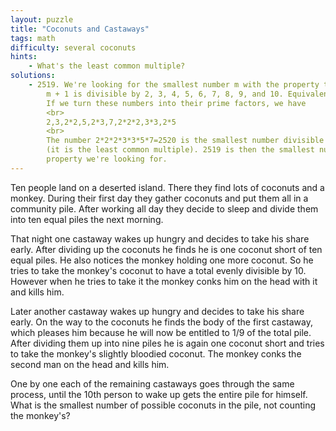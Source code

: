 ```yaml
---
layout: puzzle
title: "Coconuts and Castaways"
tags: math
difficulty: several coconuts
hints:
    - What's the least common multiple?
solutions:
    - 2519. We're looking for the smallest number m with the property that
        m + 1 is divisible by 2, 3, 4, 5, 6, 7, 8, 9, and 10. Equivalently, m = -1 (mod n) for n in {2,3,4,5,6,7,8,9,10}?
        If we turn these numbers into their prime factors, we have
        <br>
        2,3,2*2,5,2*3,7,2*2*2,3*3,2*5
        <br>
        The number 2*2*2*3*3*5*7=2520 is the smallest number divisible by all of these
        (it is the least common multiple). 2519 is then the smallest number with the
        property we're looking for.
---
```


Ten people land on a deserted island. There they find lots of coconuts and a monkey. During their first day they gather coconuts and put them all in a community pile. After working all day they decide to sleep and divide them into ten equal piles the next morning.

<!--more-->

That night one castaway wakes up hungry and decides to take his share early. After dividing up the coconuts he finds he is one coconut short of ten equal piles. He also notices the monkey holding one more coconut. So he tries to take the monkey's coconut to have a total evenly divisible by 10. However when he tries to take it the monkey conks him on the head with it and kills him.

Later another castaway wakes up hungry and decides to take his share early. On the way to the coconuts he finds the body of the first castaway, which pleases him because he will now be entitled to 1/9 of the total pile. After dividing them up into nine piles he is again one coconut short and tries to take the monkey's slightly bloodied coconut. The monkey conks the second man on the head and kills him.

One by one each of the remaining castaways goes through the same process, until the 10th person to wake up gets the entire pile for himself. What is the smallest number of possible coconuts in the pile, not counting the monkey's?
